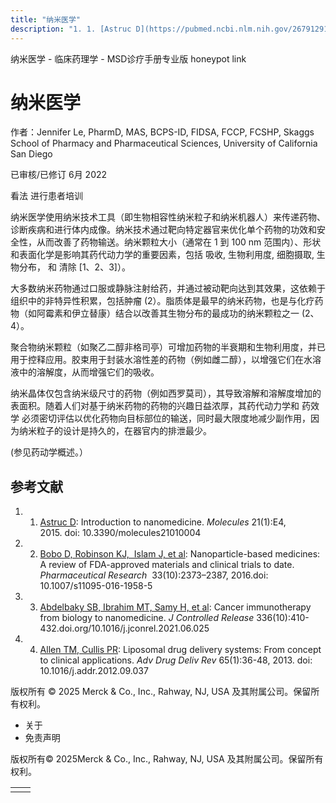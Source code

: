 ```yaml
---
title: "纳米医学"
description: "1. 1. [Astruc D](https://pubmed.ncbi.nlm.nih.gov/26791291/): Introduction to nanomedicine. _Molecules_ 21(1):E4, 2015. doi: 10.3390/molecules21010004"
---
```


﻿纳米医学 \- 临床药理学 \- MSD诊疗手册专业版 honeypot link

# 纳米医学

作者：Jennifer Le, PharmD, MAS, BCPS-ID, FIDSA, FCCP, FCSHP, Skaggs School of Pharmacy and Pharmaceutical Sciences, University of California
San Diego

已审核/已修订 6月 2022

看法 进行患者培训

纳米医学使用纳米技术工具（即生物相容性纳米粒子和纳米机器人）来传递药物、诊断疾病和进行体内成像。纳米技术通过靶向特定器官来优化单个药物的功效和安全性，从而改善了药物输送。纳米颗粒大小（通常在 1 到 100 nm 范围内）、形状和表面化学是影响其药代动力学的重要因素，包括 吸收, 生物利用度, 细胞摄取, 生物分布， 和 清除 \[1、2、3\]）。

大多数纳米药物通过口服或静脉注射给药，并通过被动靶向达到其效果，这依赖于组织中的非特异性积累，包括肿瘤 (2）。脂质体是最早的纳米药物，也是与化疗药物（如阿霉素和伊立替康）结合以改善其生物分布的最成功的纳米颗粒之一 (2、4）。

聚合物纳米颗粒（如聚乙二醇非格司亭）可增加药物的半衰期和生物利用度，并已用于控释应用。胶束用于封装水溶性差的药物（例如雌二醇），以增强它们在水溶液中的溶解度，从而增强它们的吸收。

纳米晶体仅包含纳米级尺寸的药物（例如西罗莫司），其导致溶解和溶解度增加的表面积。随着人们对基于纳米药物的药物的兴趣日益浓厚，其药代动力学和 药效学 必须密切评估以优化药物向目标部位的输送，同时最大限度地减少副作用，因为纳米粒子的设计是持久的，在器官内的排泄最少。

(参见药动学概述。）

## 参考文献

1. 1. [Astruc D](https://pubmed.ncbi.nlm.nih.gov/26791291/): Introduction to nanomedicine. _Molecules_ 21(1):E4, 2015. doi: 10.3390/molecules21010004

2. 2. [Bobo D, Robinson KJ,  Islam J, et al](https://pubmed.ncbi.nlm.nih.gov/27299311/): Nanoparticle-based medicines: A review of FDA-approved materials and clinical trials to date. _Pharmaceutical Research_  33(10):2373–2387, 2016.doi: 10.1007/s11095-016-1958-5

3. 3. [Abdelbaky SB, Ibrahim MT, Samy H, et al](https://www.sciencedirect.com/science/article/pii/S0168365921003126?via%3Dihub): Cancer immunotherapy from biology to nanomedicine. _J Controlled Release_ 336(10):410-432.doi.org/10.1016/j.jconrel.2021.06.025

4. 4. [Allen TM, Cullis PR](https://pubmed.ncbi.nlm.nih.gov/23036225/): Liposomal drug delivery systems: From concept to clinical applications. _Adv Drug Deliv Rev_ 65(1):36-48, 2013. doi: 10.1016/j.addr.2012.09.037




版权所有 © 2025
Merck & Co., Inc., Rahway, NJ, USA 及其附属公司。保留所有权利。

- 关于
- 免责声明

版权所有© 2025Merck & Co., Inc., Rahway, NJ, USA 及其附属公司。保留所有权利。

|     |     |
| --- | --- |
|  |  |